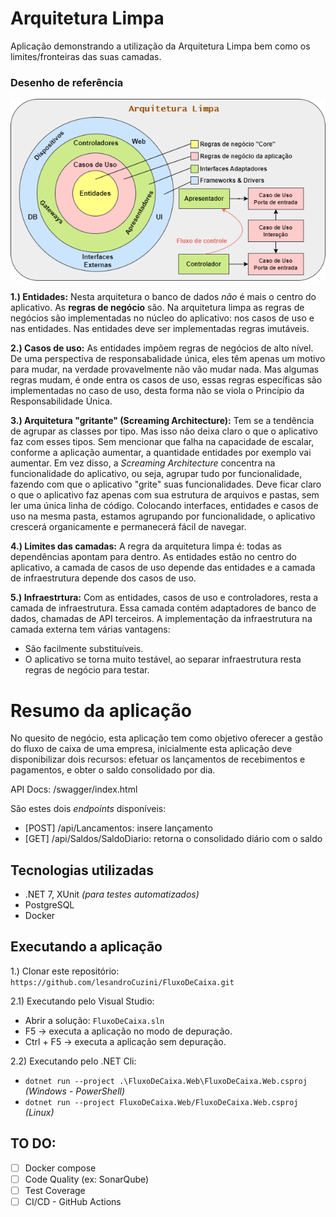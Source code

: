 # Arquitetura Limpa

Aplicação demonstrando a utilização da Arquitetura Limpa bem como os limites/fronteiras das suas camadas.  
### Desenho de referência
![Desenho de referência](https://github.com/lesandroCuzini/FluxoDeCaixa/blob/main/ArquiteturaLimpa.png)

**1.) Entidades:** Nesta arquitetura o banco de dados *não* é mais o centro do aplicativo. As **regras de negócio** são.
Na arquitetura limpa as regras de negócios são implementadas no núcleo do aplicativo: nos casos de uso e nas entidades.
Nas entidades deve ser implementadas regras imutáveis.

**2.) Casos de uso:** As entidades impõem regras de negócios de alto nível. De uma perspectiva de responsabalidade única, eles têm apenas um motivo para mudar, na verdade provavelmente não vão mudar nada.
Mas algumas regras mudam, é onde entra os casos de uso, essas regras específicas são implementadas no caso de uso, desta forma não se viola o Princípio da Responsabilidade Única.

**3.) Arquitetura "gritante" (Screaming Architecture):** Tem se a tendência de agrupar as classes por tipo. Mas isso não deixa claro o que o aplicativo faz com esses tipos.
Sem mencionar que falha na capacidade de escalar, conforme a aplicação aumentar, a quantidade entidades por exemplo vai aumentar.
Em vez disso, a *Screaming Architecture* concentra na funcionalidade do aplicativo, ou seja, agrupar tudo por funcionalidade, fazendo com que o aplicativo "grite" suas funcionalidades.
Deve ficar claro o que o aplicativo faz apenas com sua estrutura de arquivos e pastas, sem ler uma única linha de código.
Colocando interfaces, entidades e casos de uso na mesma pasta, estamos agrupando por funcionalidade, o aplicativo crescerá organicamente e permanecerá fácil de navegar.

**4.) Limites das camadas:**
A regra da arquitetura limpa é: todas as dependências apontam para dentro. As entidades estão no centro do aplicativo, a camada de casos de uso depende das entidades e a camada de infraestrutura depende dos casos de uso.

**5.) Infraestrtura:** Com as entidades, casos de uso e controladores, resta a camada de infraestrutura. Essa camada contém adaptadores de banco de dados, chamadas de API terceiros.
A implementação da infraestrutura na camada externa tem várias vantagens:
 - São facilmente substituíveis.
 - O aplicativo se torna muito testável, ao separar infraestrutura resta regras de negócio para testar.

# Resumo da aplicação

No quesito de negócio, esta aplicação tem como objetivo oferecer a gestão do fluxo de caixa de uma empresa, inicialmente esta aplicação deve disponibilizar dois recursos: efetuar os lançamentos de recebimentos e pagamentos, 
e obter o saldo consolidado por dia.  

API Docs: /swagger/index.html  

São estes dois _endpoints_ disponíveis:
 - [POST] /api/Lancamentos: insere lançamento
 - [GET] /api/Saldos/SaldoDiario: retorna o consolidado diário com o saldo

## Tecnologias utilizadas
- .NET 7, XUnit *(para testes automatizados)*
- PostgreSQL
- Docker

## Executando a aplicação
1.) Clonar este repositório: `https://github.com/lesandroCuzini/FluxoDeCaixa.git`   

2.1) Executando pelo Visual Studio:
- Abrir a solução: `FluxoDeCaixa.sln`
- F5 -> executa a aplicação no modo de depuração.
- Ctrl + F5 -> executa a aplicação sem depuração.   

2.2) Executando pelo .NET Cli:
- `dotnet run --project .\FluxoDeCaixa.Web\FluxoDeCaixa.Web.csproj` *(Windows - PowerShell)*
- `dotnet run --project FluxoDeCaixa.Web/FluxoDeCaixa.Web.csproj` *(Linux)*

## TO DO:

- [ ] Docker compose
- [ ] Code Quality (ex: SonarQube)
- [ ] Test Coverage
- [ ] CI/CD - GitHub Actions
